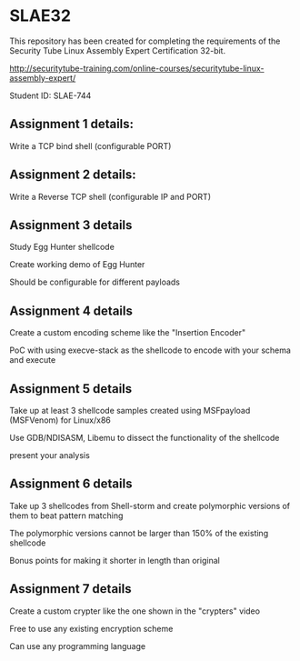 # SLAE32
This repository has been created for completing the requirements of the 
Security Tube Linux Assembly Expert Certification 32-bit.

http://securitytube-training.com/online-courses/securitytube-linux-assembly-expert/

Student ID: SLAE-744



## Assignment 1 details:

Write a TCP bind shell (configurable PORT)

## Assignment 2 details:

Write a Reverse TCP shell (configurable IP and PORT)

## Assignment 3 details

Study Egg Hunter shellcode

Create working demo of Egg Hunter

Should be configurable for different payloads

## Assignment 4 details

Create a custom encoding scheme
like the "Insertion Encoder"

PoC with using execve-stack as the shellcode
to encode with your schema and execute

## Assignment 5 details

Take up at least 3 shellcode samples
created using MSFpayload (MSFVenom)
for Linux/x86

Use GDB/NDISASM, Libemu to dissect
the functionality of the shellcode

present your analysis

## Assignment 6 details

Take up 3 shellcodes from Shell-storm and
create polymorphic versions of them to beat
pattern matching

The polymorphic versions cannot be larger than
150% of the existing shellcode

Bonus points for making it shorter in length than
original

## Assignment 7 details

Create a custom crypter like the one
shown in the "crypters" video

Free to use any existing encryption
scheme

Can use any programming language
